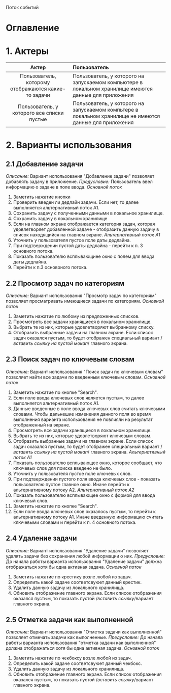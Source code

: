 Поток событий 
# Оглавление 

# 1. Актеры 
| Актер | Пользователь|
|:-----:|:----------- |
| Пользователь, которому отображаются какие-то задачи | Пользователь, у которого на запускаемом компьютере в локальном хранилище имеются данные для приложения |
| Пользователь, у которого все списки пустые | Пользователь, у которого на запускаемом компьтере в локальном хранилище не имеются данные для приложения |

# 2. Варианты использования
## 2.1 Добавление задачи
*Описание:* Вариант использования "Добавление задачи" позволяет добавлять задачу в приложение. 
*Предусловие:* Пользователь ввел информацию о задаче в поле ввода.
*Основной поток* 
1. Заметить нажатие кнопки
2. Проверить введен ли дедлайн задачи. Если нет, то далее выполняется альтернативный поток А1. 
3. Сохранить задачу с полученными данными в локальное хранилище.
4. Сохранить задачу в локальном хранилище 
5. Если на главном экране отображается категория задач, которая удовлетворяет добавленной задаче - отобразить данную задачу в список находящийся на главном экране.
*Альтернативный поток А1*
1. Уточнить у пользователя пустое поле даты дедлайна. 
2. При подтверждении пустой даты дедлайна - перейти к п. 3 основного потока.
3. Показать пользователю всплывающиее окно с полем для ввода даты дедлайна. 
4. Перейти к п.3 основоного потока.
## 2.2 Просмотр задач по категориям 
*Описание:* Вариант использования "Просмотр задач по категориям" позволяет просматривать имеющиеся задачи по категориям.
*Основной поток*
1. Заметить нажатие по любому из предложенных списков.
2. Просмотреть все задачи хранящиеся в локальном хранилище.
3. Выбрать те из них, которые удовлетворяют выбранному списку. 
4. Отобразить выбранные задачи на главном экране. Если список задач оказался пустым, то будет отображен специальный вариант /*вставить ссылку на пустой мокап*/ главного экрана. 
## 2.3 Поиск задач по ключевым словам
*Описание:* Вариант использования "Поиск задач по ключевым словам" позволяет найти все задачи по введенным ключевым словам. 
*Основной поток*
1. Заметить нажатие по кнопке "Search".
2. Если поле ввода ключевых слов является пустым, то далее выполняется альтернативный поток А1.
3. Данные введенные в поле ввода ключевых слов считать ключевыми словами. Чтобы дальнешие изменения данного поля во время выполнения варианта использования не повлияли на результат отображенный на экране.  
4. Просмотреть все задачи хранящиеся в локальном хранилище.
5. Выбрать те из них, которые удовлетворяют ключевым словам. 
6. Отобразить выбранные задачи на главном экране. Если список задач оказался пустым, то будет отображен специальный вариант /*вставить ссылку на пустой мокап*/ главного экрана. 
*Альтернативный поток А1*
1. Показать пользователю всплывающее окно, которое сообщает, что ключевых слов для поиска введено не было. 
2. Уточнить у пользователя пустое поле ключевых слов. 
3. При подтверждении пустого поля ввода ключевых слов - показать пользователю пустое главное окно. Иначе перейти к альтернативному потоку А2. 
*Альтернативный поток А2*
1. Показать пользователю всплывающее окно с формой для ввода ключевый слов. 
2. Заметить нажатие по кнопке "Search". 
3. Если поле ввода ключевых слов оказалось пустым, то перейти к альтернативному потоку А1. Иначе введенную информацию считать ключевыми словами и перейти к п. 4 основного потока. 
## 2.4 Удаление задачи
*Описание:* Вариант использования "Удаление задачи" позволяет удалять задачи без сохранения любой информации о них.
*Предусловие:* До начала работы варианта использования "Удаление задачи" должна отображаться хотя бы одна активная задача. 
*Основной поток*
1. Заметить нажатие по крестику возле любой из задач. 
2. Определить какой задаче соответсвуюет данный крестик. 
3. Удалить данную задачу из локального хранилища. 
4. Обновить отображение главного экрана. Если список отображения оказался пустым, то показать пустой /*вставить ссылку*/вариант главного экрана.
## 2.5 Отметка задачи как выполненной 
*Описание:* Вариант использования "Отметка задачи как выполненной" позволяет отмечать задачи как выполненные. 
*Предусловие:* До начала работы варианта использования "отметка задачи как выполненной" должна отображаться хотя бы одна активная задача. 
*Основной поток*
1. Заметить нажатие по чекбоксу возле любой из задач. 
2. Определить какой задаче соответсвуюет данный чекбокс. 
3. Удалить данную задачу из локального хранилища. 
4. Обновить отображение главного экрана. Если список отображения оказался пустым, то показать пустой /*вставить ссылку*/вариант главного экрана.